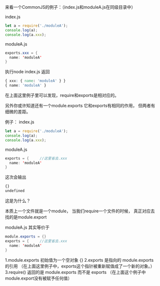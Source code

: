 来看一个CommonJS的例子：（index.js和moduleA.js在同级目录中）

index.js



```jsx
let a = require('./moduleA');
console.log(a);
console.log(a.xxx);
```

moduleA.js



```java
exports.xxx = {
  name: 'moduleA'
}
```

执行node index.js
 返回



```css
{ xxx: { name: 'moduleA' } }
{ name: 'moduleA' }
```

在上面这里例子里可以发现，require和exports是相对应的。

另外你或许知道还有一个module.exports
 它和exports有相同的作用，
 但两者有细微的差距。

例子：
 index.js



```jsx
let a = require('./moduleA');
console.log(a);
console.log(a.xxx);
```

moduleA.js



```java
exports = {     //这里省去.xxx
  name: 'moduleA'
}
```

这次会输出



```css
{}
undefined
```

这是为什么？

本质上一个文件就是一个module，
 当我们require一个文件的时候，
 真正对应去找的是module.export

moduleA.js 其实等价于



```java
module.exports = {}
exports = {     //这里省去.xxx
  name: 'moduleA'
}
```

1.module.exports 初始值为一个空对象 {}
 2.exports 是指向的 module.exports 的引用
 （在上面这里例子中，exports这个指针被重新赋值成了一个新的对象。）
 3.require() 返回的是 module.exports 而不是 exports
 （在上面这个例子中module.export没有被赋予任何值）